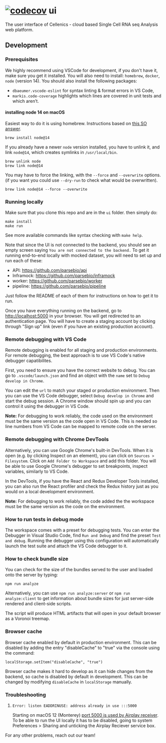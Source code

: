 [![codecov](https://codecov.io/gh/parsebio/ui/branch/master/graph/badge.svg?token=zI99mV1YZo)](https://codecov.io/gh/parsebio/ui)
ui
==

The user interface of Cellenics - cloud based Single Cell RNA seq Analysis web platform.

## Development

### Prerequisites

We highly recommend using VSCode for development, if you don't have it, make sure you get it installed. You will also need to install:
`homebrew`, `docker`, `node` (version 14). You should also install the following packages:
- `dbaeumer.vscode-eslint` for syntax linting & format errors in VS Code,
- `markis.code-coverage` highlights which lines are covered in unit tests and which aren’t.

#### installing node 14 on macOS

Easiest way to do it is using homebrew. Instructions based on [this SO answer](https://apple.stackexchange.com/a/207883).

```shell
brew install node@14
```

If you already have a newer `node` version installed, you have to unlink it, and
link `node@14`, which creates symlinks in `/usr/local/bin`.

```shell
brew unlink node
brew link node@14
```

You may have to force the linking, with the `--force` and `--overwrite` options.
(if you want you could use `--dry-run` to check what would be overwritten).

```shell
brew link node@14 --force --overwrite
```


### Running locally

Make sure that you clone this repo and are in the `ui` folder. then simply do:

    make install
    make run

See more available commands like syntax checking with `make help`.

Note that since the UI is not connected to the backend, you should see an empty screen saying `You are not connected to the backend.`
To get it running end-to-end locally with mocked dataset, you will need to set up and run each of these:

- API: https://github.com/parsebio/api
- Inframock: https://github.com/parsebio/inframock
- worker: https://github.com/parsebio/worker
- pipeline: https://github.com/parsebio/pipeline

Just follow the README of each of them for instructions on how to get it to run.

Once you have everything running on the backend, go to <http://localhost:5000> in your browser.
You will get redirected to an authentication page. You will have to create a staging account by clicking
through "Sign up" link (even if you have an existing production account).

### Remote debugging with VS Code

Remote debugging is enabled for all staging and production environments. For
remote debugging, the best approach is to use VS Code's native debugger capatibilites.

First, you need to ensure you have the correct website to debug. You can go to
`.vscode/launch.json` and find an object with the `name` set to `Debug develop in Chrome`.

You can edit the `url` to match your staged or production environment. Then you can use the VS
Code debugger, select `Debug develop in Chrome` and start the debug session.
A Chrome window should spin up and you can control it using the debugger in VS Code.

**Note:** For debugging to work reliably, the code used on the environment must be the
same version as the code open in VS Code. This is needed so line numbers from VS Code
can be mapped to remote code on the server.

### Remote debugging with Chrome DevTools

Alternatively, you can use Google Chrome's built-in DevTools. When it is open
(e.g. by clicking Inspect on an element), you can click on `Sources > Filesystem`.
Click on `Add Folder to Workspace` and add this folder. You will be able to use
Google Chrome's debugger to set breakpoints, inspect variables, similarly to VS Code.

In the DevTools, if you have the React and Redux Developer Tools installed,
you can also run the React profiler and check the Redux history just as you would
on a local development environment.

**Note:** For debugging to work reliably, the code added the the workspace must be
the same version as the code on the environment.

### How to run tests in debug mode

The workspace comes with a preset for debugging tests. You can enter the Debugger
in Visual Studio Code, find `Run and Debug` and find the preset `Test and debug`.
Running the debugger using this configuration will automatically launch the test suite
and attach the VS Code debugger to it.

### How to check bundle size

You can check for the size of the bundles served to the user and loaded onto the server by typing:

    npm run analyze

Alternatively, you can use `npm run analyze:server` or `npm run analyze:client` to get information about
bundle sizes for just server-side rendered and client-side scripts.

The script will produce HTML artifacts that will open in your default browser as a Voronoi treemap.

### Browser cache

Browser cache enabled by default in production environment. This can be disabled by adding the entry 
"disableCache" to "true" via the console using the command:

    localStorage.setItem("disableCache", "true")

Browser cache makes it hard to develop as it can hide changes from the backend, so cache is disabled by default in development. This can be changed by modifying `disableCache` in `localStorage` manually.

### Troubleshooting

1. `Error: listen EADDRINUSE: address already in use :::5000`

    Starting on macOS 12 (Monterey) [port 5000 is used by Airplay
    receiver](https://developer.apple.com/forums/thread/682332). To be able
    to run the UI locally it has to be disabled, going to system Preferences >
    Sharing and unticking the Airplay Reciever service box.

For any other problems, reach out our team!